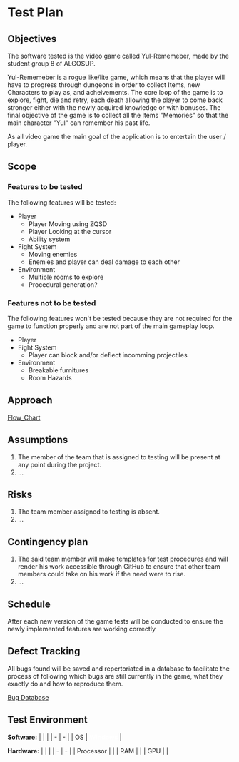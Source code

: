 # Test Plan

## Objectives

The software tested is the video game called Yul-Rememeber, made by the student group 8 of ALGOSUP.

Yul-Rememeber is a rogue like/lite game, which means that the player will have to progress through dungeons in order to collect Items, new Characters to play as, and acheivements. The core loop of the game is to explore, fight, die and retry, each death allowing the player to come back stronger either with the newly acquired knowledge or with bonuses. The final objective of the game is to collect all the Items "Memories" so that the main character "Yul" can remember his past life.

As all video game the main goal of the application is to entertain the user / player.

## Scope

### Features to be tested

The following features will be tested:
- Player
    - Player Moving using ZQSD
    - Player Looking at the cursor
    - Ability system
- Fight System
    - Moving enemies
    - Enemies and player can deal damage to each other
- Environment
    - Multiple rooms to explore
    - Procedural generation?

### Features not to be tested

The following features won't be tested because they are not required for the game to function properly and are not part of the main gameplay loop.
- Player
- Fight System
    - Player can block and/or deflect incomming projectiles 
- Environment
    - Breakable furnitures
    - Room Hazards

## Approach

[Flow_Chart](/documents/)

## Assumptions

1. The member of the team that is assigned to testing will be present at any point during the project.
2. ...

## Risks

1. The team member assigned to testing is absent.
2. ...

## Contingency plan

1. The said team member will make templates for test procedures and will render his work accessible through GitHub to ensure that other team members could take on his work if the need were to rise.
2. ...

## Schedule

After each new version of the game tests will be conducted to ensure the newly implemented features are working correctly

## Defect Tracking

All bugs found will be saved and repertoriated in a database to facilitate the process of following which bugs are still currently in the game, what they exactly do and how to reproduce them.

[Bug Database](https://docs.google.com/spreadsheets/d/1uPonp1SBknfaEw47wkt7-kWAfdo2WUsXSYAGhkuUQrc/edit?usp=sharing)

## Test Environment

<b>Software:</b>
| | |
| - | - |
| OS | <span style="color:white"><b>Windows</b></span> |

<b>Hardware:</b>
| | |
| - | - |
| Processor | <span style="color:white"><b></b></span> |
| RAM | <span style="color:white"><b></b></span> |
| GPU | <span style="color:white"><b></b></span> |

